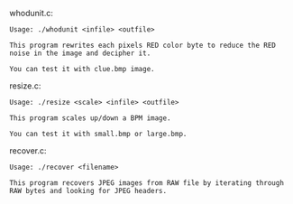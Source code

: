 whodunit.c:

    Usage: ./whodunit <infile> <outfile>

    This program rewrites each pixels RED color byte to reduce the RED noise in the image and decipher it.

    You can test it with clue.bmp image.   

resize.c:

    Usage: ./resize <scale> <infile> <outfile>

    This program scales up/down a BPM image.

    You can test it with small.bmp or large.bmp.

recover.c:

    Usage: ./recover <filename>

    This program recovers JPEG images from RAW file by iterating through RAW bytes and looking for JPEG headers.


